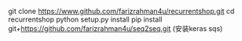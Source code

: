 git clone https://www.github.com/farizrahman4u/recurrentshop.git
cd recurrentshop
python setup.py install
pip install git+https://github.com/farizrahman4u/seq2seq.git (安装keras sqs)


